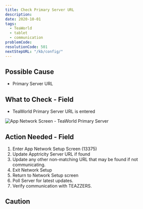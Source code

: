 ```yaml
---
title: Check Primary Server URL
description:
date: 2020-10-01
tags:
  - TeaWorld
  - tablet
  - communication
problemCode: 
resolutionCode: 501
nextStepURL: "/kb/config/"
---
```

## Possible Cause

- Primary Server URL 

## What to Check - Field

- TeaWorld Primary Server URL is entered

![App Network Screen - TeaWorld Primary Server](/images/app-network-setup-primary-server-tea-world.png)

## Action Needed - Field

1) Enter App Network Setup Screen (13375)
2) Update Apptricity Server URL if found
3) Update any other non-matching URL that may be found if not communicating.
4) Exit Network Setup
5) Return to Network Setup screen
6) Poll Server for latest updates.
7) Verify communication with TEAZZERS.

## Caution
